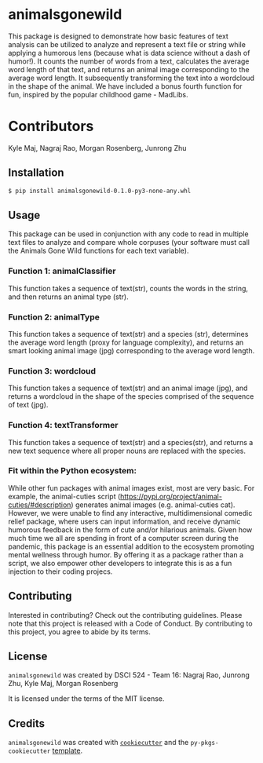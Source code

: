 # animalsgonewild

This package is designed to demonstrate how basic features of text analysis can be utilized to analyze and represent a text file or string while applying a humorous lens (because what is data science without a dash of humor!). It counts the number of words from a text, calculates the average word length of that text, and returns an animal image corresponding to the average word length. It subsequently transforming the text into a wordcloud in the shape of the animal. We have included a bonus fourth function for fun, inspired by the popular childhood game - MadLibs.

# Contributors
Kyle Maj, Nagraj Rao, Morgan Rosenberg, Junrong Zhu

## Installation

```bash
$ pip install animalsgonewild-0.1.0-py3-none-any.whl
```

## Usage

This package can be used in conjunction with any code to read in multiple text files to analyze and compare whole corpuses (your software must call the Animals Gone Wild functions for each text variable). 

### Function 1: animalClassifier
This function takes a sequence of text(str), counts the words in the string, and then returns an animal type (str).

### Function 2: animalType
This function takes a sequence of text(str)  and a species (str), determines the average word length (proxy for language complexity), and returns an smart looking animal image (jpg) corresponding to the average word length.

### Function 3: wordcloud
This function takes a sequence of text(str) and an animal image (jpg), and returns a wordcloud in the shape of the species comprised of the sequence of text (jpg). 

### Function 4: textTransformer
This function takes a sequence of text(str) and a species(str), and returns a new text sequence where all proper nouns are replaced with the species.

### Fit within the Python ecosystem:
While other fun packages with animal images exist, most are very basic. For example, the animal-cuties script (https://pypi.org/project/animal-cuties/#description) generates animal images (e.g. animal-cuties cat). However, we were unable to find any interactive, multidimensional comedic relief package, where users can input information, and receive dynamic humorous feedback in the form of cute and/or hilarious animals. Given how much time we all are spending in front of a computer screen during the pandemic, this package is an essential addition to the ecosystem promoting mental wellness through humor. By offering it as a package rather than a script, we also empower other developers to integrate this is as a fun injection to their coding projecs.

## Contributing

Interested in contributing? Check out the contributing guidelines. Please note that this project is released with a Code of Conduct. By contributing to this project, you agree to abide by its terms.

## License

`animalsgonewild` was created by DSCI 524 - Team 16:
Nagraj Rao, Junrong Zhu, Kyle Maj, Morgan Rosenberg

It is licensed under the terms of the MIT license.

## Credits

`animalsgonewild` was created with [`cookiecutter`](https://cookiecutter.readthedocs.io/en/latest/) and the `py-pkgs-cookiecutter` [template](https://github.com/py-pkgs/py-pkgs-cookiecutter).
